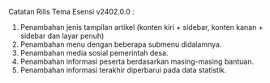 Catatan Rilis Tema Esensi v2402.0.0 :

1. Penambahan jenis tampilan artikel (konten kiri + sidebar, konten kanan + sidebar dan layar penuh)
2. Penambahan menu dengan beberapa submenu didalamnya.
3. Penambahan media sosial pemerintah desa.
4. Penambahan informasi peserta berdasarkan masing-masing bantuan.
5. Penambahan informasi terakhir diperbarui pada data statistik.